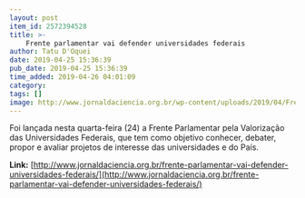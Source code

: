 ```yaml
---
layout: post
item_id: 2572394528
title: >-
    Frente parlamentar vai defender universidades federais
author: Tatu D'Oquei
date: 2019-04-25 15:36:39
pub_date: 2019-04-25 15:36:39
time_added: 2019-04-26 04:01:09
category: 
tags: []
image: http://www.jornaldaciencia.org.br/wp-content/uploads/2019/04/Frente-parlamentar-pela-valorizacao-das-Universidades-Federais.jpg
---
```


Foi lançada nesta quarta-feira (24) a Frente Parlamentar pela Valorização das Universidades Federais, que tem como objetivo conhecer, debater, propor e avaliar projetos de interesse das universidades e do País.

**Link:** [http://www.jornaldaciencia.org.br/frente-parlamentar-vai-defender-universidades-federais/](http://www.jornaldaciencia.org.br/frente-parlamentar-vai-defender-universidades-federais/)

